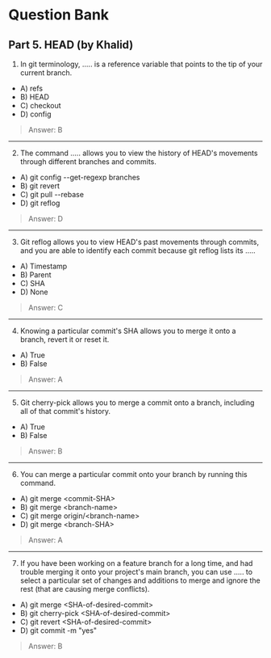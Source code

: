 # Question Bank

## Part 5. HEAD (by Khalid)

1. In git terminology, ..... is a reference variable that points to the tip of your current branch.

- A) refs
- B) HEAD
- C) checkout
- D) config

>Answer: B
---

2. The command ..... allows you to view the history of HEAD's movements through different branches and commits.

- A) git config --get-regexp branches
- B) git revert
- C) git pull --rebase
- D) git reflog
  
> Answer: D
---

3. Git reflog allows you to view HEAD's past movements through commits, and you are able to identify each commit because git reflog lists its .....

- A) Timestamp
- B) Parent
- C) SHA
- D) None

> Answer: C
---

4. Knowing a particular commit's SHA allows you to merge it onto a branch, revert it or reset it.

- A) True
- B) False

> Answer: A
---

5. Git cherry-pick allows you to merge a commit onto a branch, including all of that commit's history.

- A) True
- B) False

> Answer: B
---

6. You can merge a particular commit onto your branch by running this command.

- A) git merge \<commit-SHA>
- B) git merge \<branch-name>
- C) git merge origin/\<branch-name>
- D) git merge \<branch-SHA>

> Answer: A
---

7. If you have been working on a feature branch for a long time, and had trouble merging it onto your project's main branch, you can use ..... to select a particular set of changes and additions to merge and ignore the rest (that are causing merge conflicts).

- A) git merge \<SHA-of-desired-commit>
- B) git cherry-pick \<SHA-of-desired-commit>
- C) git revert \<SHA-of-desired-commit>
- D) git commit -m "yes"

> Answer: B
